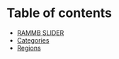 # Table of contents

* [RAMMB SLIDER](README.md)
* [Categories](categories.md)
* [Regions](regions.md)
